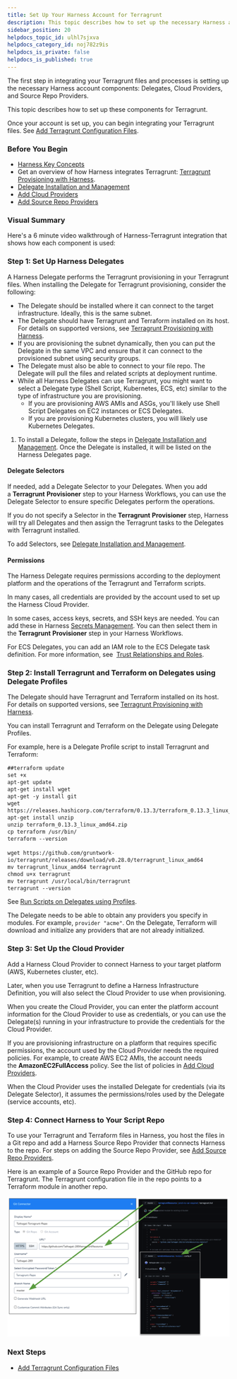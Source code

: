 ```yaml
---
title: Set Up Your Harness Account for Terragrunt
description: This topic describes how to set up the necessary Harness account components for Terragrunt.
sidebar_position: 20
helpdocs_topic_id: ulhl7sjxva
helpdocs_category_id: noj782z9is
helpdocs_is_private: false
helpdocs_is_published: true
---
```


The first step in integrating your Terragrunt files and processes is setting up the necessary Harness account components: Delegates, Cloud Providers, and Source Repo Providers.

This topic describes how to set up these components for Terragrunt.

Once your account is set up, you can begin integrating your Terragrunt files. See [Add Terragrunt Configuration Files](add-terragrunt-configuration-files.md).

### Before You Begin

* [Harness Key Concepts](../../starthere-firstgen/harness-key-concepts.md)
* Get an overview of how Harness integrates Terragrunt: [Terragrunt Provisioning with Harness](../concepts-cd/deployment-types/terragrunt-provisioning-with-harness.md).
* [Delegate Installation and Management](https://docs.harness.io/article/h9tkwmkrm7-delegate-installation)
* [Add Cloud Providers](https://docs.harness.io/article/whwnovprrb-cloud-providers)
* [Add Source Repo Providers](https://docs.harness.io/article/ay9hlwbgwa-add-source-repo-providers)

### Visual Summary

Here's a 6 minute video walkthrough of Harness-Terragrunt integration that shows how each component is used:

<!-- Video:
https://harness-1.wistia.com/medias/rpv5vwzpxz-->
<docvideo src="https://www.youtube.com/embed/HYSi2LAaYdc?feature=oembed" />

### Step 1: Set Up Harness Delegates

A Harness Delegate performs the Terragrunt provisioning in your Terragrunt files. When installing the Delegate for Terragrunt provisioning, consider the following:

* The Delegate should be installed where it can connect to the target infrastructure. Ideally, this is the same subnet.
* The Delegate should have Terragrunt and Terraform installed on its host. For details on supported versions, see [Terragrunt Provisioning with Harness](../concepts-cd/deployment-types/terragrunt-provisioning-with-harness.md).
* If you are provisioning the subnet dynamically, then you can put the Delegate in the same VPC and ensure that it can connect to the provisioned subnet using security groups.
* The Delegate must also be able to connect to your file repo. The Delegate will pull the files and related scripts at deployment runtime.
* While all Harness Delegates can use Terragrunt, you might want to select a Delegate type (Shell Script, Kubernetes, ECS, etc) similar to the type of infrastructure you are provisioning.
	+ If you are provisioning AWS AMIs and ASGs, you'll likely use Shell Script Delegates on EC2 instances or ECS Delegates.
	+ If you are provisioning Kubernetes clusters, you will likely use Kubernetes Delegates.
1. To install a Delegate, follow the steps in [Delegate Installation and Management](https://docs.harness.io/article/h9tkwmkrm7-delegate-installation). Once the Delegate is installed, it will be listed on the Harness Delegates page.

#### Delegate Selectors

If needed, add a Delegate Selector to your Delegates. When you add a **Terragrunt** **Provisioner** step to your Harness Workflows, you can use the Delegate Selector to ensure specific Delegates perform the operations.

If you do not specify a Selector in the **Terragrunt** **Provisioner** step, Harness will try all Delegates and then assign the Terragrunt tasks to the Delegates with Terragrunt installed.

To add Selectors, see [Delegate Installation and Management](https://docs.harness.io/article/h9tkwmkrm7-delegate-installation).

#### Permissions

The Harness Delegate requires permissions according to the deployment platform and the operations of the Terragrunt and Terraform scripts.

In many cases, all credentials are provided by the account used to set up the Harness Cloud Provider.

In some cases, access keys, secrets, and SSH keys are needed. You can add these in Harness [Secrets Management](https://docs.harness.io/article/au38zpufhr-secret-management). You can then select them in the **Terragrunt** **Provisioner** step in your Harness Workflows.

For ECS Delegates, you can add an IAM role to the ECS Delegate task definition. For more information, see  [Trust Relationships and Roles](https://docs.harness.io/article/h9tkwmkrm7-delegate-installation#trust_relationships_and_roles).

### Step 2: Install Terragrunt and Terraform on Delegates using Delegate Profiles

The Delegate should have Terragrunt and Terraform installed on its host. For details on supported versions, see [Terragrunt Provisioning with Harness](../concepts-cd/deployment-types/terragrunt-provisioning-with-harness.md).

You can install Terragrunt and Terraform on the Delegate using Delegate Profiles.

For example, here is a Delegate Profile script to install Terragrunt and Terraform:


```
##terraform update  
set +x  
apt-get update  
apt-get install wget  
apt-get -y install git  
wget https://releases.hashicorp.com/terraform/0.13.3/terraform_0.13.3_linux_amd64.zip apt-get install unzip  
unzip terraform_0.13.3_linux_amd64.zip  
cp terraform /usr/bin/  
terraform --version  
  
wget https://github.com/gruntwork-io/terragrunt/releases/download/v0.28.0/terragrunt_linux_amd64  
mv terragrunt_linux_amd64 terragrunt  
chmod u+x terragrunt  
mv terragrunt /usr/local/bin/terragrunt  
terragrunt --version
```
See [Run Scripts on Delegates using Profiles](https://docs.harness.io/article/yd4bs0pltf-run-scripts-on-the-delegate-using-profiles).

The Delegate needs to be able to obtain any providers you specify in modules. For example, `provider "acme"`. On the Delegate, Terraform will download and initialize any providers that are not already initialized.

### Step 3: Set Up the Cloud Provider

Add a Harness Cloud Provider to connect Harness to your target platform (AWS, Kubernetes cluster, etc).

Later, when you use Terragrunt to define a Harness Infrastructure Definition, you will also select the Cloud Provider to use when provisioning.

When you create the Cloud Provider, you can enter the platform account information for the Cloud Provider to use as credentials, or you can use the Delegate(s) running in your infrastructure to provide the credentials for the Cloud Provider.

If you are provisioning infrastructure on a platform that requires specific permissions, the account used by the Cloud Provider needs the required policies. For example, to create AWS EC2 AMIs, the account needs the **AmazonEC2FullAccess** policy. See the list of policies in [Add Cloud Providers](https://docs.harness.io/article/whwnovprrb-cloud-providers).

When the Cloud Provider uses the installed Delegate for credentials (via its Delegate Selector), it assumes the permissions/roles used by the Delegate (service accounts, etc).

### Step 4: Connect Harness to Your Script Repo

To use your Terragrunt and Terraform files in Harness, you host the files in a Git repo and add a Harness Source Repo Provider that connects Harness to the repo. For steps on adding the Source Repo Provider, see [Add Source Repo Providers](https://docs.harness.io/article/ay9hlwbgwa-add-source-repo-providers).

Here is an example of a Source Repo Provider and the GitHub repo for Terragrunt. The Terragrunt configuration file in the repo points to a Terraform module in another repo.

![](./static/set-up-your-harness-account-for-terragrunt-26.png)

### Next Steps

* [Add Terragrunt Configuration Files](add-terragrunt-configuration-files.md)

